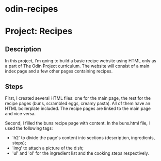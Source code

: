 # odin-recipes

# Project: Recipes

## Description
In this project, I'm going to build a basic recipe website using HTML only as a part of The Odin Project curriculum. The website will consist of a main index page and a few other pages containing recipes.

## Steps
First, I created several HTML files: one for the main page, the rest for the recipe pages (buns, scrambled eggs, creamy pasta). All of them have an HTML boilerplate included. The recipe pages are linked to the main page and vice versa.

Second, I filled the buns recipe page with content. In the buns.html file, I used the following tags:
- 'h2' to divide the page's content into sections (description, ingredients, steps);
- 'img' to attach a picture of the dish;
- 'ul' and 'ol' for the ingredient list and the cooking steps respectively.